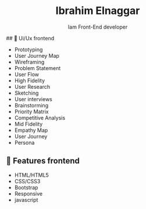 
<h1 align="center">Ibrahim Elnaggar</h1>
<p align="center">Iam Front-End developer</p>
## 🌼 Ui/Ux frontend

- Prototyping 
- User Journey Map
- Wireframing
- Problem Statement
- User Flow
- High Fidelity
- User Research
- Sketching
- User interviews
- Brainstorming
- Priority Matrix
- Competitive Analysis
- Mid Fidelity
- Empathy Map
- User Journey
- Persona


## 🌼 Features frontend
- HTML/HTML5
- CSS/CSS3
- Bootstrap
- Responsive
- javascript
  
